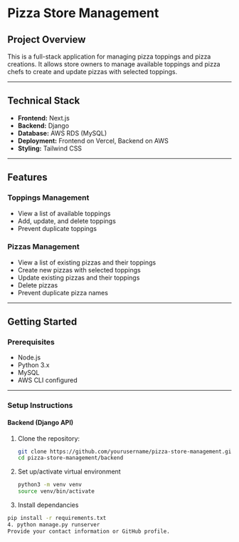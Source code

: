 # **Pizza Store Management**  

## **Project Overview**  
This is a full-stack application for managing pizza toppings and pizza creations. It allows store owners to manage available toppings and pizza chefs to create and update pizzas with selected toppings.

---

## **Technical Stack**
- **Frontend:** Next.js  
- **Backend:** Django  
- **Database:** AWS RDS (MySQL)  
- **Deployment:** Frontend on Vercel, Backend on AWS  
- **Styling:** Tailwind CSS  

---

## **Features**
### **Toppings Management**
- View a list of available toppings  
- Add, update, and delete toppings  
- Prevent duplicate toppings  

### **Pizzas Management**
- View a list of existing pizzas and their toppings  
- Create new pizzas with selected toppings  
- Update existing pizzas and their toppings  
- Delete pizzas  
- Prevent duplicate pizza names  

---

## **Getting Started**

### **Prerequisites**
- Node.js  
- Python 3.x  
- MySQL  
- AWS CLI configured  

---

### **Setup Instructions**

#### **Backend (Django API)**
1. Clone the repository:  
   ```bash
   git clone https://github.com/yourusername/pizza-store-management.git
   cd pizza-store-management/backend
2. Set up/activate virtual environment
   ```bash
   python3 -m venv venv
   source venv/bin/activate
3. Install dependancies
  ```bash
  pip install -r requirements.txt
4. python manage.py runserver
Provide your contact information or GitHub profile.

